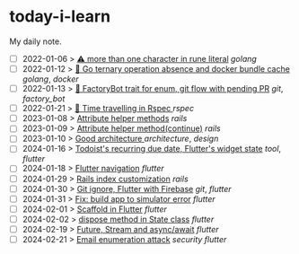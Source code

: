 # today-i-learn

My daily note.

- [ ] 2022-01-06 > [ ⚠️ more than one character in rune literal](days/2022_01_06.md) _golang_
- [ ] 2022-01-12 > [ 🧠 Go ternary operation absence and docker bundle cache](days/2022_01_12.md) _golang_, _docker_
- [ ] 2022-01-13 > [ 🧠 FactoryBot trait for enum, git flow with pending PR](days/2022_01_13.md) _git_, _factory_bot_
- [ ] 2022-01-21 > [ 🧠 Time travelling in Rspec ](days/2022_01_21.md) _rspec_
- [ ] 2023-01-08 > [ Attribute helper methods](days/2023_01_08.md) _rails_
- [ ] 2023-01-09 > [ Attribute helper method(continue)](days/2023_01_09.md) _rails_
- [ ] 2023-01-10 > [ Good architecture ](days/2023_01_10.md) _architecture_, _design_
- [ ] 2024-01-16 > [ Todoist's recurring due date, Flutter's widget state](days/2024_01_16.md) _tool_, _flutter_
- [ ] 2024-01-18 > [Flutter navigation](days/2024_01_18.md) _flutter_
- [ ] 2024-01-29 > [Rails index customization](days/2024_01_29.md) _rails_
- [ ] 2024-01-30 > [Git ignore, Flutter with Firebase](days/2024_01_30.md) _git_, _flutter_
- [ ] 2024-01-31 > [Fix: build app to simulator error](days/2024_01_31.md) _flutter_
- [ ] 2024-02-01 > [Scaffold in Flutter](days/2024_02_01.md) _flutter_
- [ ] 2024-02-02 > [dispose method in State class](days/2024_02_02.md) _flutter_
- [ ] 2024-02-19 > [Future, Stream and async/await](days/2024_02_19.md) _flutter_
- [ ] 2024-02-21 > [Email enumeration attack](days/2024_02_21.md) _security_ _flutter_
